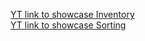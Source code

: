[YT link to showcase Inventory](https://youtu.be/I-_Pi6pc8Bg)<br>
[YT link to showcase Sorting](https://youtu.be/U3yQXQU5ZYs)
